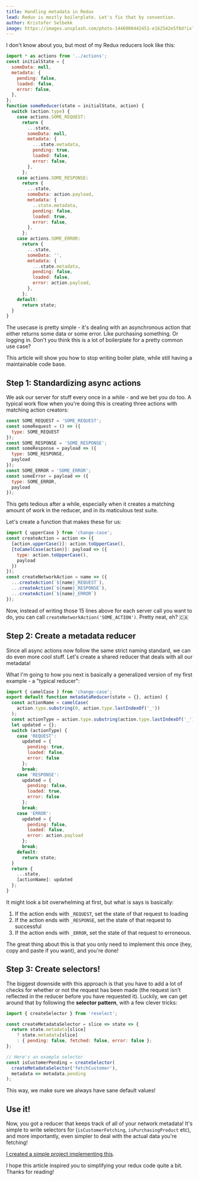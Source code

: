 ```yaml
---
title: Handling metadata in Redux
lead: Redux is mostly boilerplate. Let's fix that by convention.
author: Kristofer Selbekk
image: https://images.unsplash.com/photo-1446000442451-e162542e5f8d?ixlib=rb-0.3.5&ixid=eyJhcHBfaWQiOjEyMDd9&s=4fc93cc39baf8364639bb6494eee7772&auto=format&fit=crop&w=2250&q=80
---
```


I don't know about you, but most of my Redux reducers look like this:

```js
import * as actions from '../actions';
const initialState = {
  someData: null,
  metadata: {
    pending: false,
    loaded: false,
    error: false,
  },
};
function someReducer(state = initialState, action) {
  switch (action.type) {
    case actions.SOME_REQUEST:
      return {
        ...state,
        someData: null,
        metadata: {
          ...state.metadata,
          pending: true,
          loaded: false,
          error: false,
        },
      };
    case actions.SOME_RESPONSE:
      return {
        ...state,
        someData: action.payload,
        metadata: {
          ..state.metadata,
          pending: false,
          loaded: true,
          error: false,
        },
      };
    case actions.SOME_ERROR:
      return {
        ...state,
        someData: '',
        metadata: {
          ...state.metadata,
          pending: false,
          loaded: false,
          error: action.payload,
        },
      };
    default:
      return state;
  }
}
```

The usecase is pretty simple - it's dealing with an asynchronous action that
either returns some data or some error. Like purchasing something. Or logging
in. Don't you think this is a lot of boilerplate for a pretty common use case?

This article will show you how to stop writing boiler plate, while still having
a maintainable code base.

## Step 1: Standardizing async actions

We ask our server for stuff every once in a while - and we bet you do too. A
typical work flow when you're doing this is creating three actions with matching
action creators:

```js
const SOME_REQUEST = 'SOME_REQUEST';
const someRequest = () => ({
  type: SOME_REQUEST
});
const SOME_RESPONSE = 'SOME_RESPONSE';
const someResponse = payload => ({
  type: SOME_RESPONSE,
  payload
});
const SOME_ERROR = 'SOME_ERROR';
const someError = payload => ({
  type: SOME_ERROR,
  payload
});
```

This gets tedious after a while, especially when it creates a matching amount of
work in the reducer, and in its maticulous test suite.

Let's create a function that makes these for us:

```js
import { upperCase } from 'change-case';
const createAction = action => ({
  [action.upperCase()]: action.toUpperCase(),
  [toCamelCase(action)]: payload => ({
    type: action.toUpperCase(),
    payload
  })
});
const createNetworkAction = name => ({
  ...createAction(`${name}_REQUEST`),
  ...createAction(`${name}_RESPONSE`),
  ...createAction(`${name}_ERROR`)
});
```

Now, instead of writing those 15 lines above for each server call you want to
do, you can call `createNetworkAction('SOME_ACTION')`. Pretty neat, eh? 🇨🇦

## Step 2: Create a metadata reducer

Since all async actions now follow the same strict naming standard, we can do
even more cool stuff. Let's create a shared reducer that deals with all our
metadata!

What I'm going to how you next is basically a generalized version of my first
example - a "typical reducer":

```js
import { camelCase } from 'change-case';
export default function metadataReducer(state = {}, action) {
  const actionName = camelCase(
    action.type.substring(0, action.type.lastIndexOf('_'))
  );
  const actionType = action.type.substring(action.type.lastIndexOf('_') + 1);
  let updated = {};
  switch (actionType) {
    case 'REQUEST':
      updated = {
        pending: true,
        loaded: false,
        error: false
      };
      break;
    case 'RESPONSE':
      updated = {
        pending: false,
        loaded: true,
        error: false
      };
      break;
    case 'ERROR':
      updated = {
        pending: false,
        loaded: false,
        error: action.payload
      };
      break;
    default:
      return state;
  }
  return {
    ...state,
    [actionName]: updated
  };
}
```

It might look a bit overwhelming at first, but what is says is basically:

1. If the action ends with `_REQUEST`, set the state of that request to loading
2. If the action ends with `_RESPONSE`, set the state of that request to successful
3. If the action ends with `_ERROR`, set the state of that request to erroneous.

The great thing about this is that you only need to implement this once (hey,
copy and paste if you want), and you're done!

## Step 3: Create selectors!

The biggest downside with this approach is that you have to add a lot of checks
for whether or not the request has been made (the request isn't reflected in the
reducer before you have requested it). Luckily, we can get around that by
following the **selector pattern**, with a few clever tricks:

```js
import { createSelector } from 'reselect';

const createMetadataSelector = slice => state => {
  return state.metadata[slice]
    ? state.metadata[slice]
    : { pending: false, fetched: false, error: false };
};

// Here's an example selector
const isCustomerPending = createSelector(
  createMetadataSelector('fetchCustomer'),
  metadata => metadata.pending
);
```

This way, we make sure we always have sane default values!

## Use it!

Now, you got a reducer that keeps track of all of your network metadata! It's
simple to write selectors for (`isCustomerFetching`, `isPurchasingProduct` etc),
and more importantly, even simpler to deal with the actual data you're fetching!

[I created a simple project implementing this](https://codesandbox.io/s/1qrl5y5lpj).

I hope this article inspired you to simplifying your redux code quite a bit.
Thanks for reading!
